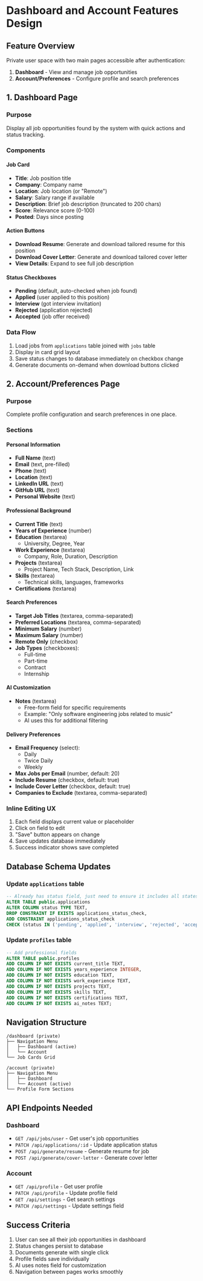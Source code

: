 # Dashboard and Account Features Design

## Feature Overview
Private user space with two main pages accessible after authentication:
1. **Dashboard** - View and manage job opportunities
2. **Account/Preferences** - Configure profile and search preferences

## 1. Dashboard Page

### Purpose
Display all job opportunities found by the system with quick actions and status tracking.

### Components

#### Job Card
- **Title**: Job position title
- **Company**: Company name
- **Location**: Job location (or "Remote")
- **Salary**: Salary range if available
- **Description**: Brief job description (truncated to 200 chars)
- **Score**: Relevance score (0-100)
- **Posted**: Days since posting

#### Action Buttons
- **Download Resume**: Generate and download tailored resume for this position
- **Download Cover Letter**: Generate and download tailored cover letter
- **View Details**: Expand to see full job description

#### Status Checkboxes
- **Pending** (default, auto-checked when job found)
- **Applied** (user applied to this position)
- **Interview** (got interview invitation)
- **Rejected** (application rejected)
- **Accepted** (job offer received)

### Data Flow
1. Load jobs from `applications` table joined with `jobs` table
2. Display in card grid layout
3. Save status changes to database immediately on checkbox change
4. Generate documents on-demand when download buttons clicked

## 2. Account/Preferences Page

### Purpose
Complete profile configuration and search preferences in one place.

### Sections

#### Personal Information
- **Full Name** (text)
- **Email** (text, pre-filled)
- **Phone** (text)
- **Location** (text)
- **LinkedIn URL** (text)
- **GitHub URL** (text)
- **Personal Website** (text)

#### Professional Background
- **Current Title** (text)
- **Years of Experience** (number)
- **Education** (textarea)
  - University, Degree, Year
- **Work Experience** (textarea)
  - Company, Role, Duration, Description
- **Projects** (textarea)
  - Project Name, Tech Stack, Description, Link
- **Skills** (textarea)
  - Technical skills, languages, frameworks
- **Certifications** (textarea)

#### Search Preferences
- **Target Job Titles** (textarea, comma-separated)
- **Preferred Locations** (textarea, comma-separated)
- **Minimum Salary** (number)
- **Maximum Salary** (number)
- **Remote Only** (checkbox)
- **Job Types** (checkboxes):
  - Full-time
  - Part-time
  - Contract
  - Internship

#### AI Customization
- **Notes** (textarea)
  - Free-form field for specific requirements
  - Example: "Only software engineering jobs related to music"
  - AI uses this for additional filtering

#### Delivery Preferences
- **Email Frequency** (select):
  - Daily
  - Twice Daily
  - Weekly
- **Max Jobs per Email** (number, default: 20)
- **Include Resume** (checkbox, default: true)
- **Include Cover Letter** (checkbox, default: true)
- **Companies to Exclude** (textarea, comma-separated)

### Inline Editing UX
1. Each field displays current value or placeholder
2. Click on field to edit
3. "Save" button appears on change
4. Save updates database immediately
5. Success indicator shows save completed

## Database Schema Updates

### Update `applications` table
```sql
-- Already has status field, just need to ensure it includes all states
ALTER TABLE public.applications 
ALTER COLUMN status TYPE TEXT,
DROP CONSTRAINT IF EXISTS applications_status_check,
ADD CONSTRAINT applications_status_check 
CHECK (status IN ('pending', 'applied', 'interview', 'rejected', 'accepted'));
```

### Update `profiles` table
```sql
-- Add professional fields
ALTER TABLE public.profiles
ADD COLUMN IF NOT EXISTS current_title TEXT,
ADD COLUMN IF NOT EXISTS years_experience INTEGER,
ADD COLUMN IF NOT EXISTS education TEXT,
ADD COLUMN IF NOT EXISTS work_experience TEXT,
ADD COLUMN IF NOT EXISTS projects TEXT,
ADD COLUMN IF NOT EXISTS skills TEXT,
ADD COLUMN IF NOT EXISTS certifications TEXT,
ADD COLUMN IF NOT EXISTS ai_notes TEXT;
```

## Navigation Structure
```
/dashboard (private)
├── Navigation Menu
│   ├── Dashboard (active)
│   └── Account
└── Job Cards Grid

/account (private)
├── Navigation Menu
│   ├── Dashboard
│   └── Account (active)
└── Profile Form Sections
```

## API Endpoints Needed

### Dashboard
- `GET /api/jobs/user` - Get user's job opportunities
- `PATCH /api/applications/:id` - Update application status
- `POST /api/generate/resume` - Generate resume for job
- `POST /api/generate/cover-letter` - Generate cover letter

### Account
- `GET /api/profile` - Get user profile
- `PATCH /api/profile` - Update profile field
- `GET /api/settings` - Get search settings
- `PATCH /api/settings` - Update settings field

## Success Criteria
1. User can see all their job opportunities in dashboard
2. Status changes persist to database
3. Documents generate with single click
4. Profile fields save individually
5. AI uses notes field for customization
6. Navigation between pages works smoothly
